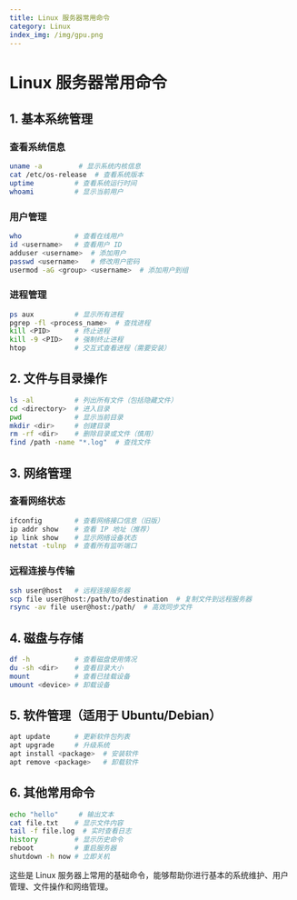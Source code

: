 ```yaml
---
title: Linux 服务器常用命令
category: Linux
index_img: /img/gpu.png
---
```

# Linux 服务器常用命令

## 1. 基本系统管理

### 查看系统信息
```bash
uname -a         # 显示系统内核信息
cat /etc/os-release  # 查看系统版本
uptime          # 查看系统运行时间
whoami          # 显示当前用户
```

### 用户管理
```bash
who             # 查看在线用户
id <username>   # 查看用户 ID
adduser <username>  # 添加用户
passwd <username>   # 修改用户密码
usermod -aG <group> <username>  # 添加用户到组
```

### 进程管理
```bash
ps aux          # 显示所有进程
pgrep -fl <process_name>  # 查找进程
kill <PID>      # 终止进程
kill -9 <PID>   # 强制终止进程
htop            # 交互式查看进程（需要安装）
```

## 2. 文件与目录操作

```bash
ls -al          # 列出所有文件（包括隐藏文件）
cd <directory>  # 进入目录
pwd             # 显示当前目录
mkdir <dir>     # 创建目录
rm -rf <dir>    # 删除目录或文件（慎用）
find /path -name "*.log"  # 查找文件
```

## 3. 网络管理

### 查看网络状态
```bash
ifconfig        # 查看网络接口信息（旧版）
ip addr show    # 查看 IP 地址（推荐）
ip link show    # 显示网络设备状态
netstat -tulnp  # 查看所有监听端口
```

### 远程连接与传输
```bash
ssh user@host   # 远程连接服务器
scp file user@host:/path/to/destination  # 复制文件到远程服务器
rsync -av file user@host:/path/  # 高效同步文件
```

## 4. 磁盘与存储
```bash
df -h           # 查看磁盘使用情况
du -sh <dir>    # 查看目录大小
mount           # 查看已挂载设备
umount <device> # 卸载设备
```

## 5. 软件管理（适用于 Ubuntu/Debian）
```bash
apt update      # 更新软件包列表
apt upgrade     # 升级系统
apt install <package>  # 安装软件
apt remove <package>   # 卸载软件
```

## 6. 其他常用命令
```bash
echo "hello"     # 输出文本
cat file.txt    # 显示文件内容
tail -f file.log  # 实时查看日志
history         # 显示历史命令
reboot          # 重启服务器
shutdown -h now # 立即关机
```

这些是 Linux 服务器上常用的基础命令，能够帮助你进行基本的系统维护、用户管理、文件操作和网络管理。

